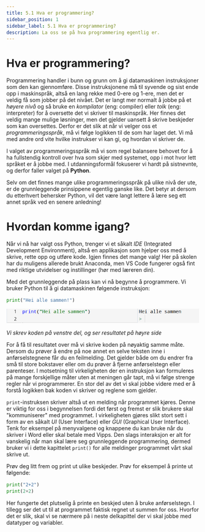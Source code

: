 ```yaml
---
title: 5.1 Hva er programmering?
sidebar_position: 1
sidebar_label: 5.1 Hva er programmering?
description: La oss se på hva programmering egentlig er.
---
```


# Hva er programmering?

Programmering handler i bunn og grunn om å gi datamaskinen instruksjoner som den kan gjennomføre. Disse instruksjonene må til syvende og sist ende opp i maskinspråk, altså en lang rekke med 0-ere og 1-ere, men det er veldig få som jobber på det nivået. Det er langt mer normalt å jobbe på et *høyere nivå* og så bruke en *kompilator* (eng: compiler) eller *tolk* (eng: interpreter) for å oversette det vi skriver til maskinspråk. Her finnes det veldig mange mulige løsninger, men det gjelder uansett å skrive beskjeder som kan oversettes. Derfor er det slik at når vi velger oss et *programmeringsspråk*, må vi følge logikken til de som har laget det. Vi må med andre ord vite hvilke instrukser vi kan gi, og hvordan vi skriver de.

I valget av programmeringsspråk må vi som regel balansere behovet for å ha fullstendig kontroll over hva som skjer med systemet, opp i mot hvor lett språket er å jobbe med. I utdanningsformål fokuserer vi hardt på sistnevnte, og derfor faller valget på **Python**.

Selv om det finnes mange ulike programmeringsspråk på ulike nivå der ute, er de grunnleggende prinsippene egentlig ganske like. Det betyr at dersom du etterhvert behersker Python, vil det være langt lettere å lære seg ett annet språk ved en senere anledning!


# Hvordan komme igang?

Når vi nå har valgt oss Python, trenger vi et såkalt *IDE* (Integrated Development Environment), altså en applikasjon som hjelper oss med å skrive, rette opp og utføre kode. Igjen finnes det mange valg! Her på skolen har du muligens allerede brukt Anaconda, men VS Code fungerer også fint med riktige utvidelser og instillinger (hør med læreren din).

Med det grunnleggende på plass kan vi nå begynne å programmere. Vi bruker Python til å gi datamaskinen følgende instruksjon:

```python
print("Hei alle sammen!") 
```

!["Instruksjon og resultat"](./bilder/heialle.png)

*Vi skrev koden på venstre del, og ser resultatet på høyre side*

For å få til resultatet over må vi skrive koden på nøyaktig samme måte. Dersom du prøver å endre på noe annet en selve teksten inne i anførselstegnene får du en feilmelding. Det gjelder både om du endrer fra små til store bokstaver eller om du prøver å fjerne anførselstegn eller parenteser. I motsetning til virkeligheten der en instruksjon kan formuleres på mange forskjellige måter uten at meningen går tapt, må vi følge strenge regler når vi programmerer. En stor del av det vi skal jobbe videre med er å forstå logikken bak koden vi skriver og reglene som gjelder. 

`print`-instruksen skriver altså ut en melding når programmet kjøres. Denne er viktig for oss i begynnelsen fordi det først og fremst er slik brukere skal "kommuniserer" med programmet. I virkeligheten gjøres slikt stort sett i form av en såkalt *UI* (User Interface) eller *GUI* (Graphical User Interface). Tenk for eksempel på menyvalgene og knappene du kan bruke når du skriver i Word eller skal betale med Vipps. Den slags interaksjon er alt for vanskelig når man skal lære seg grunnleggende programmering, dermed bruker vi i dette kapittelet `print()` for alle meldinger programmet vårt skal skrive ut.

Prøv deg litt frem og print ut ulike beskjeder. Prøv for eksempel å printe ut følgende:

```python
print("2+2")
print(2+2)
```

Her fungerte det plutselig å printe en beskjed uten å bruke anførselstegn. I tillegg ser det ut til at programmet faktisk regnet ut summen for oss. Hvorfor det er slik, skal vi se nærmere på i neste delkapittel der vi skal jobbe med datatyper og variabler. 
